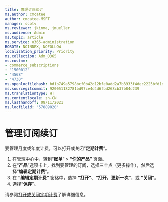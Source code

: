 ```yaml
---
title: 管理订阅续订
ms.author: cmcatee
author: cmcatee-MSFT
manager: scotv
ms.reviewer: jkinma, jmueller
ms.audience: Admin
ms.topic: article
ms.service: o365-administration
ROBOTS: NOINDEX, NOFOLLOW
localization_priority: Priority
ms.collection: Adm_O365
ms.custom:
- commerce_subscriptions
- "1500012"
- "4568"
- "4730"
ms.openlocfilehash: bd1b749a5798bcf0b42d12bfe0add2a7b3933f4dec2225bfd1d030a29f3edb0a
ms.sourcegitcommit: 920051182781bd97ce4d4d6fbd268cb37b84d239
ms.translationtype: HT
ms.contentlocale: zh-CN
ms.lasthandoff: 08/11/2021
ms.locfileid: "57889820"
---
```

# <a name="manage-subscription-renewal"></a>管理订阅续订

要管理月度或年度计费，可以打开或关闭“**定期计费**”。

1. 在管理中心中，转到“**账单**” > **“[你的产品](https://go.microsoft.com/fwlink/p/?linkid=842054)”** 页面。
2. 在“**产品**”选项卡上，找到要管理的订阅，选择三个点（更多操作），然后选择“**编辑定期计费**”。
3. 在 **“编辑定期计费”** 窗格中，选择 **“打开”**、**“打开，更新一次”**，或 **“关闭”**。
4. 选择“**保存**”。

请参阅[打开或关闭定期计费](https://docs.microsoft.com/microsoft-365/commerce/subscriptions/renew-your-subscription#turn-recurring-billing-off-or-on)了解详细信息。

